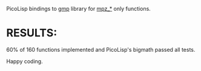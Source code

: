 PicoLisp bindings to [gmp](https://gmplib.org/) library for
[mpz_*](https://gmplib.org/manual/Integer-Functions) only functions.

RESULTS:
========
60% of 160 functions implemented and PicoLisp's bigmath passed all tests.

 

Happy coding.
